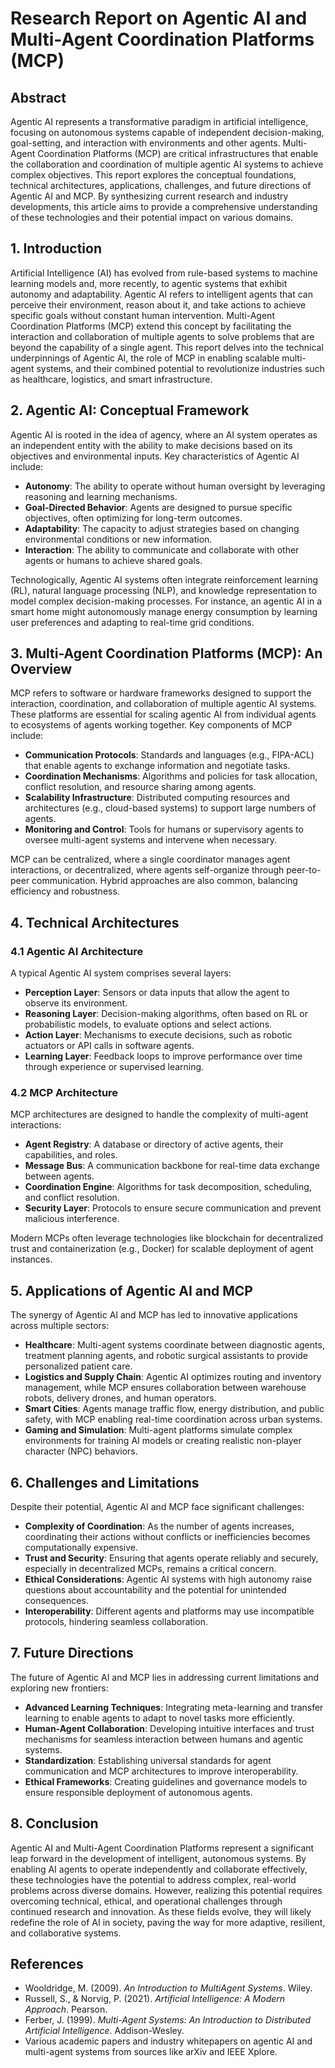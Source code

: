 # Research Report on Agentic AI and Multi-Agent Coordination Platforms (MCP)

## Abstract
Agentic AI represents a transformative paradigm in artificial intelligence, focusing on autonomous systems capable of independent decision-making, goal-setting, and interaction with environments and other agents. Multi-Agent Coordination Platforms (MCP) are critical infrastructures that enable the collaboration and coordination of multiple agentic AI systems to achieve complex objectives. This report explores the conceptual foundations, technical architectures, applications, challenges, and future directions of Agentic AI and MCP. By synthesizing current research and industry developments, this article aims to provide a comprehensive understanding of these technologies and their potential impact on various domains.

## 1. Introduction
Artificial Intelligence (AI) has evolved from rule-based systems to machine learning models and, more recently, to agentic systems that exhibit autonomy and adaptability. Agentic AI refers to intelligent agents that can perceive their environment, reason about it, and take actions to achieve specific goals without constant human intervention. Multi-Agent Coordination Platforms (MCP) extend this concept by facilitating the interaction and collaboration of multiple agents to solve problems that are beyond the capability of a single agent. This report delves into the technical underpinnings of Agentic AI, the role of MCP in enabling scalable multi-agent systems, and their combined potential to revolutionize industries such as healthcare, logistics, and smart infrastructure.

## 2. Agentic AI: Conceptual Framework
Agentic AI is rooted in the idea of agency, where an AI system operates as an independent entity with the ability to make decisions based on its objectives and environmental inputs. Key characteristics of Agentic AI include:

- **Autonomy**: The ability to operate without human oversight by leveraging reasoning and learning mechanisms.
- **Goal-Directed Behavior**: Agents are designed to pursue specific objectives, often optimizing for long-term outcomes.
- **Adaptability**: The capacity to adjust strategies based on changing environmental conditions or new information.
- **Interaction**: The ability to communicate and collaborate with other agents or humans to achieve shared goals.

Technologically, Agentic AI systems often integrate reinforcement learning (RL), natural language processing (NLP), and knowledge representation to model complex decision-making processes. For instance, an agentic AI in a smart home might autonomously manage energy consumption by learning user preferences and adapting to real-time grid conditions.

## 3. Multi-Agent Coordination Platforms (MCP): An Overview
MCP refers to software or hardware frameworks designed to support the interaction, coordination, and collaboration of multiple agentic AI systems. These platforms are essential for scaling agentic AI from individual agents to ecosystems of agents working together. Key components of MCP include:

- **Communication Protocols**: Standards and languages (e.g., FIPA-ACL) that enable agents to exchange information and negotiate tasks.
- **Coordination Mechanisms**: Algorithms and policies for task allocation, conflict resolution, and resource sharing among agents.
- **Scalability Infrastructure**: Distributed computing resources and architectures (e.g., cloud-based systems) to support large numbers of agents.
- **Monitoring and Control**: Tools for humans or supervisory agents to oversee multi-agent systems and intervene when necessary.

MCP can be centralized, where a single coordinator manages agent interactions, or decentralized, where agents self-organize through peer-to-peer communication. Hybrid approaches are also common, balancing efficiency and robustness.

## 4. Technical Architectures
### 4.1 Agentic AI Architecture
A typical Agentic AI system comprises several layers:
- **Perception Layer**: Sensors or data inputs that allow the agent to observe its environment.
- **Reasoning Layer**: Decision-making algorithms, often based on RL or probabilistic models, to evaluate options and select actions.
- **Action Layer**: Mechanisms to execute decisions, such as robotic actuators or API calls in software agents.
- **Learning Layer**: Feedback loops to improve performance over time through experience or supervised learning.

### 4.2 MCP Architecture
MCP architectures are designed to handle the complexity of multi-agent interactions:
- **Agent Registry**: A database or directory of active agents, their capabilities, and roles.
- **Message Bus**: A communication backbone for real-time data exchange between agents.
- **Coordination Engine**: Algorithms for task decomposition, scheduling, and conflict resolution.
- **Security Layer**: Protocols to ensure secure communication and prevent malicious interference.

Modern MCPs often leverage technologies like blockchain for decentralized trust and containerization (e.g., Docker) for scalable deployment of agent instances.

## 5. Applications of Agentic AI and MCP
The synergy of Agentic AI and MCP has led to innovative applications across multiple sectors:

- **Healthcare**: Multi-agent systems coordinate between diagnostic agents, treatment planning agents, and robotic surgical assistants to provide personalized patient care.
- **Logistics and Supply Chain**: Agentic AI optimizes routing and inventory management, while MCP ensures collaboration between warehouse robots, delivery drones, and human operators.
- **Smart Cities**: Agents manage traffic flow, energy distribution, and public safety, with MCP enabling real-time coordination across urban systems.
- **Gaming and Simulation**: Multi-agent platforms simulate complex environments for training AI models or creating realistic non-player character (NPC) behaviors.

## 6. Challenges and Limitations
Despite their potential, Agentic AI and MCP face significant challenges:
- **Complexity of Coordination**: As the number of agents increases, coordinating their actions without conflicts or inefficiencies becomes computationally expensive.
- **Trust and Security**: Ensuring that agents operate reliably and securely, especially in decentralized MCPs, remains a critical concern.
- **Ethical Considerations**: Agentic AI systems with high autonomy raise questions about accountability and the potential for unintended consequences.
- **Interoperability**: Different agents and platforms may use incompatible protocols, hindering seamless collaboration.

## 7. Future Directions
The future of Agentic AI and MCP lies in addressing current limitations and exploring new frontiers:
- **Advanced Learning Techniques**: Integrating meta-learning and transfer learning to enable agents to adapt to novel tasks more efficiently.
- **Human-Agent Collaboration**: Developing intuitive interfaces and trust mechanisms for seamless interaction between humans and agentic systems.
- **Standardization**: Establishing universal standards for agent communication and MCP architectures to improve interoperability.
- **Ethical Frameworks**: Creating guidelines and governance models to ensure responsible deployment of autonomous agents.

## 8. Conclusion
Agentic AI and Multi-Agent Coordination Platforms represent a significant leap forward in the development of intelligent, autonomous systems. By enabling AI agents to operate independently and collaborate effectively, these technologies have the potential to address complex, real-world problems across diverse domains. However, realizing this potential requires overcoming technical, ethical, and operational challenges through continued research and innovation. As these fields evolve, they will likely redefine the role of AI in society, paving the way for more adaptive, resilient, and collaborative systems.

## References
- Wooldridge, M. (2009). *An Introduction to MultiAgent Systems*. Wiley.
- Russell, S., & Norvig, P. (2021). *Artificial Intelligence: A Modern Approach*. Pearson.
- Ferber, J. (1999). *Multi-Agent Systems: An Introduction to Distributed Artificial Intelligence*. Addison-Wesley.
- Various academic papers and industry whitepapers on agentic AI and multi-agent systems from sources like arXiv and IEEE Xplore.